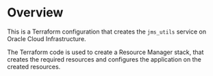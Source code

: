 # Overview 
This is a Terraform configuration that creates the `jms_utils` service on Oracle Cloud Infrastructure. 

The Terraform code is used to create a Resource Manager stack, that creates the required resources and configures the application on the created resources.